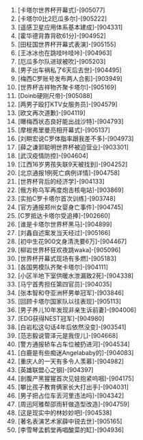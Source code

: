 
1. [卡塔尔世界杯开幕式]-[905077]
1. [卡塔尔0比2厄瓜多尔]-[905222]
1. [遥感卫星应用体系基本建成]-[904331]
1. [霍华德背靠背砍61分]-[904952]
1. [田柾国世界杯开幕式表演]-[905155]
1. [王冰冰也在跳哇咔哇咔]-[904963]
1. [厄瓜多尔队进球被吹]-[905203]
1. [男子出车祸私了6天后去世]-[904495]
1. [梅西C罗账号发布两人合影]-[903949]
1. [世界杯吉祥物齐聚卡塔尔]-[905169]
1. [Doinb硬刚尺帝]-[905088]
1. [两男子殴打KTV女服务员]-[904579]
1. [欧文再次道歉]-[904119]
1. [曝梅西状态良好能出战沙特]-[904793]
1. [摩根弗里曼亮相开幕式]-[905137]
1. [刘畊宏说C罗体脂率跟我差不多]-[904973]
1. [薛之谦郭聪明世界杯被迫营业]-[903301]
1. [武汉疫情防控]-[904604]
1. [江西16岁男孩失联9天被找到]-[904252]
1. [北京通报1例死亡病例详情]-[904758]
1. [世界杯背后的经济学]-[904133]
1. [俄方称乌军再度炮击核电站]-[903869]
1. [实拍C罗卡塔尔首次训练]-[903748]
1. [官方通报郑州女婴身亡事件]-[904745]
1. [C罗抵达卡塔尔受追捧]-[902660]
1. [谁是卡塔尔世界杯黑马]-[904899]
1. [刘鑫自述案发当天经过]-[905166]
1. [初中生花900文身清洗要6万]-[904467]
1. [柳岩世界杯狂欢夜跳waka]-[905096]
1. [世界杯开幕式现场有多燃]-[905183]
1. [各国男模队齐聚卡塔尔]-[904111]
1. [小区半地下室供暖水泄漏致2死]-[904338]
1. [马宁首秀担任第四官员]-[904035]
1. [张本智和夺亚洲杯男单冠军]-[903846]
1. [回顾卡塔尔国家队以往表现]-[905113]
1. [男子养儿10年发现非亲生诉前妻]-[904006]
1. [EDG获得NEST冠军]-[904980]
1. [白岩松这句话4年后依然没变]-[903541]
1. [范志毅说管泽元是我侄儿]-[904668]
1. [警方通报轿车占车位被扔进河]-[904534]
1. [白鹿是有些痴迷Angelababy的]-[904083]
1. [重庆人的一天有多令人羡慕]-[904982]
1. [英雄联盟心之钢]-[904397]
1. [剖腹产黑猩猩首次见娃抱紧呜咽]-[904175]
1. [攀比孩子教育俩家长大打出手]-[904031]
1. [男子把占位车丢河里违法吗]-[904342]
1. [周迅阿雅帮邵雨轩做造型改造]-[904759]
1. [这是现实中的林妙妙吧]-[904538]
1. [著名表演艺术家薛中锐去世]-[905165]
1. [李雪琴孟鹤堂再唱酸菜的缸]-[904936]